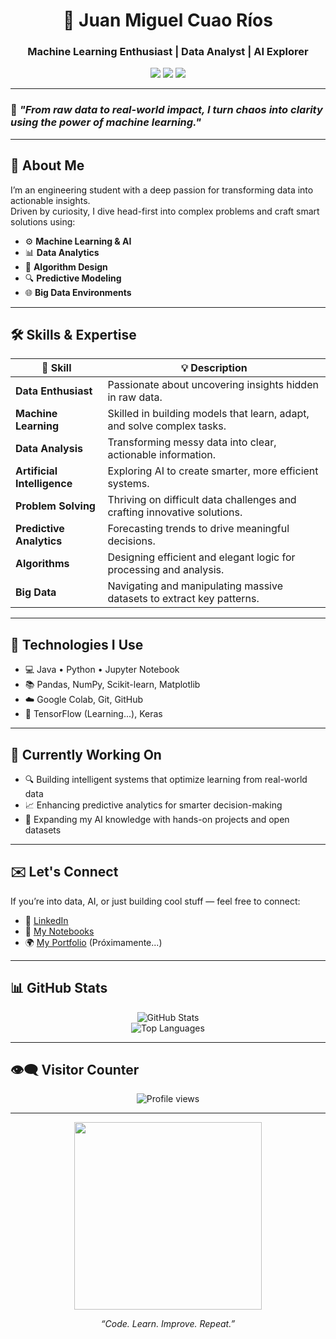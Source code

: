 <h1 align="center">🚀 Juan Miguel Cuao Ríos</h1>
<h3 align="center">Machine Learning Enthusiast | Data Analyst | AI Explorer</h3>

<p align="center">
  <img src="https://img.shields.io/badge/Java-ED8B00?style=for-the-badge&logo=java&logoColor=white"/>
  <img src="https://img.shields.io/badge/Python-306998?style=for-the-badge&logo=python&logoColor=white"/>
  <img src="https://img.shields.io/badge/Jupyter-F37626?style=for-the-badge&logo=jupyter&logoColor=white"/>
</p>

---

### 🌌 *"From raw data to real-world impact, I turn chaos into clarity using the power of machine learning."*

---

## 🧠 About Me

I’m an engineering student with a deep passion for transforming data into actionable insights.  
Driven by curiosity, I dive head-first into complex problems and craft smart solutions using:

- ⚙️ **Machine Learning & AI**
- 📊 **Data Analytics**
- 🧩 **Algorithm Design**
- 🔍 **Predictive Modeling**
- 🌐 **Big Data Environments**

---

## 🛠️ Skills & Expertise

| 🚀 Skill                | 💡 Description                                                                 |
|------------------------|---------------------------------------------------------------------------------|
| **Data Enthusiast**    | Passionate about uncovering insights hidden in raw data.                       |
| **Machine Learning**   | Skilled in building models that learn, adapt, and solve complex tasks.         |
| **Data Analysis**      | Transforming messy data into clear, actionable information.                    |
| **Artificial Intelligence** | Exploring AI to create smarter, more efficient systems.               |
| **Problem Solving**    | Thriving on difficult data challenges and crafting innovative solutions.       |
| **Predictive Analytics** | Forecasting trends to drive meaningful decisions.                        |
| **Algorithms**         | Designing efficient and elegant logic for processing and analysis.             |
| **Big Data**           | Navigating and manipulating massive datasets to extract key patterns.          |

---

## 🔧 Technologies I Use

- 💻 Java • Python • Jupyter Notebook
- 📚 Pandas, NumPy, Scikit-learn, Matplotlib
- ☁️ Google Colab, Git, GitHub
- 🧠 TensorFlow (Learning...), Keras

---

## 🧩 Currently Working On

- 🔍 Building intelligent systems that optimize learning from real-world data  
- 📈 Enhancing predictive analytics for smarter decision-making  
- 🌱 Expanding my AI knowledge with hands-on projects and open datasets  

---

## ✉️ Let's Connect

If you’re into data, AI, or just building cool stuff — feel free to connect:

- 💼 [LinkedIn](https://www.linkedin.com/in/juan-miguel-cuao-rios)  
- 🧠 [My Notebooks](#)  
- 🌍 [My Portfolio](#) (Próximamente...)

---

## 📊 GitHub Stats

<p align="center">
  <img src="https://github-readme-stats.vercel.app/api?username=juanmiguelcuaorios&show_icons=true&theme=radical" alt="GitHub Stats"/>
  <br>
  <img src="https://github-readme-stats.vercel.app/api/top-langs/?username=juanmiguelcuaorios&layout=compact&theme=radical" alt="Top Languages"/>
</p>

---

## 👁️‍🗨️ Visitor Counter

<p align="center">
  <img src="https://komarev.com/ghpvc/?username=juanmiguelcuaorios&style=for-the-badge" alt="Profile views"/>
</p>

---

<p align="center">
  <img src="https://media.giphy.com/media/qgQUggAC3Pfv687qPC/giphy.gif" width="300">
</p>

<p align="center">
  <i>“Code. Learn. Improve. Repeat.”</i>
</p>
